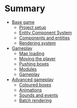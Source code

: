 # Summary

- [Base game](./c01-00-intro.md)
    - [Project setup](./c01-01-setup.md)
    - [Entity Component System](./c01-02-ecs.md)
    - [Components and entities](./c01-03-entities-components.md)
    - [Rendering system](./c01-04-rendering.md)
- [Gameplay]()
    - [Map loading]()
    - [Moving the player]()
    - [Pushing boxes]()
    - [Modules]()
    - [Gameplay]()
- [Advanced gameplay]()
    - [Coloured boxes]()
    - [Animations]()
    - [Sounds and events]()
    - [Batch rendering]()

